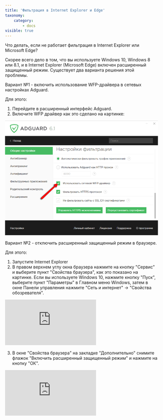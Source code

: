 ```yaml
---
title: 'Фильтрация в Internet Explorer и Edge'
taxonomy:
    category:
        - docs
visible: true
---
```


Что делать, если не работает фильтрация в Internet Explorer или Microsoft Edge?

Скорее всего дело в том, что вы используете Windows 10, Windows 8 или 8.1, и в Internet Explorer (Microsoft Edge) включен расширенный защищенный режим. Существует два варианта решения этой проблемы.

Вариант №1 - включить использование WFP-драйвера в сетевых настройках Adguard. 

Для этого: 
1. Перейдите в расширенный интерфейс Adguard. 
2. Включите WFP драйвер как это сделано на картинке:

![](wpf_2.png)

Вариант №2 - отключить расширенный защищенный режим в браузере.

Для этого: 

1. Запустите Internet Explorer 
2. В правом верхнем углу окна браузера нажмите на кнопку "Сервис" и выберите пункт "Свойства браузера", как это показано на картинке.
Если вы используете Windows 10, нажмите кнопку "Пуск", выберите пункт "Параметры" в Главном меню Windows, затем в окне Панели управления нажмите "Сеть и интернет" -> "Свойства обозревателя".

![](https://images.adguard.com/public.php?service=files&t=015e04960a94fc6a3fa9172233937785&download)

3. В окне "Свойства браузера" на закладке "Дополнительно" снимите флажок "Включить расширенный защищенный режим" и нажмите на кнопку "ОК".

![](https://images.adguard.com/public.php?service=files&t=fccf4f5d47b029acb68bfb25ea234e4d&download)

